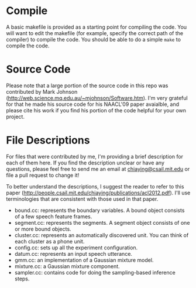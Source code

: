 # Compile 
A basic makefile is provided as a starting point for compiling the code. You will want to edit the makefile (for example, specify the correct path of the compiler) to compile the code. You should be able to do a simple `make` to compile the code.

# Source Code
Please note that a large portion of the source code in this repo was contributed by Mark Johnson (http://web.science.mq.edu.au/~mjohnson/Software.htm). I'm very grateful for that he made his source code for his NAACL'09 paper avaialble, and please cite his work if you find his portion of the code helpful for your own project.

# File Descriptions
For files that were contributed by me, I'm providing a brief description for each of them here. If you find the description unclear or have any questions, please feel free to send me an email at chiaying@csail.mit.edu or file a pull request to change it!

To better understand the descriptions, I suggest the reader to refer to this paper (http://people.csail.mit.edu/chiaying/publications/acl2012.pdf). I'll use terminologies that are consistent with those used in that paper.

* bound.cc: represents the boundary variables. A bound object consists of a few speech feature frames. 
* segment.cc: represents the segments. A segment object consists of one or more bound objects.
* cluster.cc: represents an automatically discovered unit. You can think of each cluster as a phone unit. 
* config.cc: sets up all the experiment configuration.
* datum.cc: represents an input speech utterance.
* gmm.cc: an implementation of a Gaussian mixture model.
* mixture.cc: a Gaussian mixture component.
* sampler.cc: contains code for doing the sampling-based inference steps.

